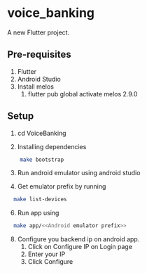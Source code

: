 # voice_banking

A new Flutter project.

## Pre-requisites

1. Flutter
2. Android Studio
3. Install melos 
   1. flutter pub global activate melos 2.9.0

## Setup

1. cd VoiceBanking 

2. Installing dependencies
```sh
    make bootstrap 
```
   
3. Run android emulator using android studio
   
4. Get emulator prefix by running
```sh
  make list-devices
```
   
6. Run app using
```sh
  make app/<<Android emulator prefix>>
```

8. Configure you backend ip on android app.
   1. Click on Configure IP on Login page
   2. Enter your IP
   3. Click Configure


